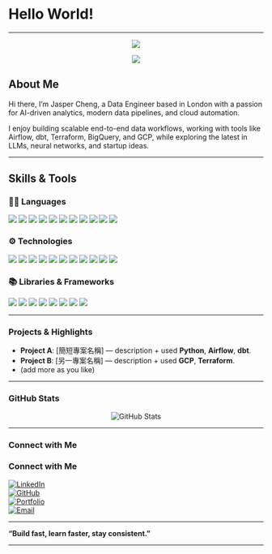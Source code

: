 # Hello World!
---
<p align="center">
  <img src="https://capsule-render.vercel.app/api?type=rect&color=0:000000,100:003300&height=160&section=header&text=I%20am%20Jasper%20Cheng&fontSize=70&fontColor=00FF41&fontAlignY=40&descAlignY=80&descAlign=50" />
</p>


<p align="center">
  <img src="https://readme-typing-svg.demolab.com?font=Fira+Code&weight=600&size=24&pause=1000&color=00FF41&center=true&vCenter=true&width=500&lines=Data+Engineer;AI+Enthusiast;Content+Creator" />
</p>


##  About Me

Hi there, I’m Jasper Cheng, a Data Engineer based in London with a passion for AI-driven analytics, modern data pipelines, and cloud automation.

I enjoy building scalable end-to-end data workflows, working with tools like Airflow, dbt, Terraform, BigQuery, and GCP, while exploring the latest in LLMs, neural networks, and startup ideas.

---

## Skills & Tools

### 🧑‍💻 Languages  
<p>
  <img src="https://img.shields.io/badge/-Python-3776AB?style=flat-square&logo=python&logoColor=white" />
  <img src="https://img.shields.io/badge/-SQL-4479A1?style=flat-square&logo=postgresql&logoColor=white" />
  <img src="https://img.shields.io/badge/-JavaScript-F7DF1E?style=flat-square&logo=javascript&logoColor=black" />
  <img src="https://img.shields.io/badge/-C-00599C?style=flat-square&logo=c&logoColor=white" />
  <img src="https://img.shields.io/badge/-C++-00599C?style=flat-square&logo=cplusplus&logoColor=white" />
  <img src="https://img.shields.io/badge/-Java-007396?style=flat-square&logo=java&logoColor=white" />
  <img src="https://img.shields.io/badge/-R-276DC3?style=flat-square&logo=r&logoColor=white" />
  <img src="https://img.shields.io/badge/-HTML-E34F26?style=flat-square&logo=html5&logoColor=white" />
  <img src="https://img.shields.io/badge/-CSS-1572B6?style=flat-square&logo=css3&logoColor=white" />
  <img src="https://img.shields.io/badge/-PHP-777BB4?style=flat-square&logo=php&logoColor=white" />
  <img src="https://img.shields.io/badge/-PowerShell-5391FE?style=flat-square&logo=powershell&logoColor=white" />
</p>  

### ⚙️ Technologies  
<p>
  <img src="https://img.shields.io/badge/-BigQuery-4285F4?style=flat-square&logo=google-cloud&logoColor=white" />
  <img src="https://img.shields.io/badge/-Git-F05032?style=flat-square&logo=git&logoColor=white" />
  <img src="https://img.shields.io/badge/-Airflow-017CEE?style=flat-square&logo=apache-airflow&logoColor=white" />
  <img src="https://img.shields.io/badge/-Kafka-231F20?style=flat-square&logo=apache-kafka&logoColor=white" />
  <img src="https://img.shields.io/badge/-Terraform-623CE4?style=flat-square&logo=terraform&logoColor=white" />
  <img src="https://img.shields.io/badge/-REST%20API-005571?style=flat-square" />
  <img src="https://img.shields.io/badge/-MS%20SQL%20Server-CC2927?style=flat-square&logo=microsoftsqlserver&logoColor=white" />
  <img src="https://img.shields.io/badge/-AWS-FF9900?style=flat-square&logo=amazon-aws&logoColor=white" />
  <img src="https://img.shields.io/badge/-Tableau-E97627?style=flat-square&logo=tableau&logoColor=white" />
  <img src="https://img.shields.io/badge/-Linux-FCC624?style=flat-square&logo=linux&logoColor=black" />
  <img src="https://img.shields.io/badge/-MySQL-4479A1?style=flat-square&logo=mysql&logoColor=white" />
</p>  

### 📚 Libraries & Frameworks  
<p>
  <img src="https://img.shields.io/badge/-TensorFlow-FF6F00?style=flat-square&logo=tensorflow&logoColor=white" />
  <img src="https://img.shields.io/badge/-Keras-D00000?style=flat-square&logo=keras&logoColor=white" />
  <img src="https://img.shields.io/badge/-PyTorch-EE4C2C?style=flat-square&logo=pytorch&logoColor=white" />
  <img src="https://img.shields.io/badge/-Pandas-150458?style=flat-square&logo=pandas&logoColor=white" />
  <img src="https://img.shields.io/badge/-NumPy-013243?style=flat-square&logo=numpy&logoColor=white" />
  <img src="https://img.shields.io/badge/-Scikit--Learn-F7931E?style=flat-square&logo=scikitlearn&logoColor=white" />
  <img src="https://img.shields.io/badge/-Django-092E20?style=flat-square&logo=django&logoColor=white" />
  <img src="https://img.shields.io/badge/-Flask-000000?style=flat-square&logo=flask&logoColor=white" />
</p>  

---

###  Projects & Highlights

- **Project A**: [簡短專案名稱] — description + used **Python**, **Airflow**, **dbt**.
- **Project B**: [另一專案名稱] — description + used **GCP**, **Terraform**.
- (add more as you like)

---

###  GitHub Stats

<p align="center">
  <img src="https://github-readme-stats.vercel.app/api?username=jasper1005&show_icons=true&theme=radical" alt="GitHub Stats" />
</p>

---

###  Connect with Me

### Connect with Me  

[![LinkedIn](https://img.shields.io/badge/-LinkedIn-0A66C2?style=flat-square&logo=linkedin&logoColor=white)](https://www.linkedin.com/in/jasper105)  
[![GitHub](https://img.shields.io/badge/-GitHub-181717?style=flat-square&logo=github&logoColor=white)](https://github.com/jasper1005)  
[![Portfolio](https://img.shields.io/badge/-Portfolio-FF7139?style=flat-square&logo=firefox&logoColor=white)](https://jasper-cheng.vercel.app)  
[![Email](https://img.shields.io/badge/-Email-D14836?style=flat-square&logo=gmail&logoColor=white)](mailto:jasper.cheng.1005@gmail.com)  


---

**“Build fast, learn faster, stay consistent.”**

---
